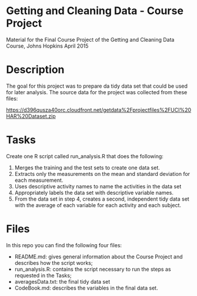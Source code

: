# Getting and Cleaning Data - Course Project

Material for the Final Course Project of the Getting and Cleaning Data Course, Johns Hopkins April 2015

# Description

The goal for this project was to prepare da tidy data set that could be used for later analysis. 
The source data for the project was collected from these files:

https://d396qusza40orc.cloudfront.net/getdata%2Fprojectfiles%2FUCI%20HAR%20Dataset.zip 

# Tasks

Create one R script called run_analysis.R that does the following:
 
1. Merges the training and the test sets to create one data set.
2. Extracts only the measurements on the mean and standard deviation for each measurement. 
3. Uses descriptive activity names to name the activities in the data set
4. Appropriately labels the data set with descriptive variable names. 
5. From the data set in step 4, creates a second, independent tidy data set with the average of each variable for each activity and each subject.

# Files

In this repo you can find the following four files:
- README.md: gives general information about the Course Project and describes how the script works;
- run_analysis.R: contains the script necessary to run the steps as requested in the Tasks;
- averagesData.txt: the final tidy data set
- CodeBook.md: describes the variables in the final data set.

